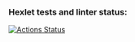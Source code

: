 ### Hexlet tests and linter status:
[![Actions Status](https://github.com/AnastasiiaXX/python-project-49/actions/workflows/hexlet-check.yml/badge.svg)](https://github.com/AnastasiiaXX/python-project-49/actions)